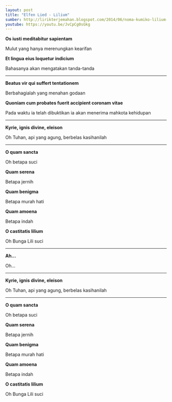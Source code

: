 ```yaml
---
layout: post
title: "Elfen Lied - Lilium"
sumber: http://lirikterjemahan.blogspot.com/2014/06/noma-kumiko-lilium-ost-elfen-lied.html?m=1 
youtube: https://youtu.be/JvCpCg0sGkg 
---
```


**Os iusti meditabitur sapientam**

Mulut yang hanya merenungkan kearifan

**Et lingua eius loquetur indicium**

Bahasanya akan mengatakan tanda-tanda

****



**Beatus vir qui suffert tentationem**

Berbahagialah  yang menahan godaan

**Quoniam cum probates fuerit accipient coronam vitae**

Pada waktu ia telah dibuktikan ia akan menerima mahkota kehidupan

****



**Kyrie, ignis divine, eleison**

Oh Tuhan, api yang agung, berbelas kasihanilah

****



**O quam sancta**

Oh betapa suci

**Quam serena**

Betapa jernih

**Quam benigma**

Betapa murah hati

**Quam amoena**

Betapa indah

**O castitatis lilium**

Oh Bunga Lili suci

****



**Ah...**

Oh...

****



**Kyrie, ignis divine, eleison**

Oh Tuhan, api yang agung, berbelas kasihanilah

****



**O quam sancta**

Oh betapa suci

**Quam serena**

Betapa jernih

**Quam benigma**

Betapa murah hati

**Quam amoena**

Betapa indah

**O castitatis lilium**

Oh Bunga Lili suci 

